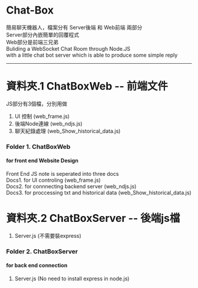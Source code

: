# Chat-Box
簡易聊天機器人，檔案分有 Server後端 和 Web前端 兩部分 <br>
Server部分內嵌簡單的回覆程式 <br>
Web部分是前端三兄弟 <br>
Buliding a WebSocket Chat Room through Node.JS <br> 
with a little chat bot server which is able to produce some simple reply

----------------------------------------------------------------------------------------------------------------------------------------------------------------------------------
# 資料夾.1 ChatBoxWeb -- 前端文件<br>
JS部分有3個檔，分別用做 <br>
1. UI 控制 (web_frame.js) <br>
2. 後端Node連線 (web_ndjs.js) <br>
3. 聊天紀錄處理 (web_Show_historical_data.js)

### Folder 1. ChatBoxWeb 
#### for front end Website Design <br>
Front End JS note is seperated into three docs <br> 
Docs1. for UI controling (web_frame.js) <br>
Docs2. for connnecting backend server (web_ndjs.js) <br>
Docs3. for proccessing txt and historical data (web_Show_historical_data.js) <br>


# 資料夾.2 ChatBoxServer -- 後端js檔<br>
1. Server.js (不需要裝express)

### Folder 2. ChatBoxServer
#### for back end connection <br>
1. Server.js (No need to install express in node.js)
